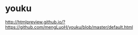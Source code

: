 # youku
<a>http://htmlpreview.github.io/?https://github.com/mengLuoH/youku/blob/master/default.html</a>
